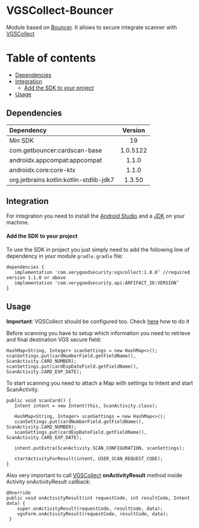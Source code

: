 # VGSCollect-Bouncer

Module based on [Bouncer](https://github.com/getbouncer/cardscan-android). It allows to secure integrate scanner with [VGSCollect](https://github.com/verygoodsecurity/vgs-collect-android)

Table of contents
=================

<!--ts-->
   * [Dependencies](#dependencies)
   * [Integration](#integration)
      * [Add the SDK to your project](#add-the-sdk-to-your-project)
   * [Usage](#usage)
<!--te-->

## Dependencies

| Dependency | Version |
| :--- | :---: |
| Min SDK | 19 |
| com.getbouncer:cardscan-base | 1.0.5122 |
| androidx.appcompat:appcompat | 1.1.0 |
| androidx.core:core-ktx | 1.1.0 |
| org.jetbrains.kotlin:kotlin-stdlib-jdk7 | 1.3.50 |

## Integration 
For integration you need to install the [Android Studio](http://developer.android.com/sdk/index.html) and a [JDK](http://www.oracle.com/technetwork/java/javase/downloads/jdk8-downloads-2133151.html) on your machine.

#### Add the SDK to your project
To use the SDK in project you just simply need to add the following line of dependency in your module `gradle.gradle` file:
```
dependencies {
   implementation 'com.verygoodsecurity:vgscollect:1.0.0’ //required version 1.1.0 or above
   implementation 'com.verygoodsecurity.api:ARFIFACT_ID:VERSION’
}
```

## Usage

**Important**: VGSCollect should be configured too. Check [here](https://www.verygoodsecurity.com/docs/vgs-collect/android-sdk#step-2-configure-your-app) how to do it

Before scanning you have to setup which information you need to retrieve and final destination VGS secure field:
```
HashMap<String, Integer> scanSettings = new HashMap<>();
scanSettings.put(cardNumberField.getFieldName(), ScanActivity.CARD_NUMBER);
scanSettings.put(cardExpDateField.getFieldName(), ScanActivity.CARD_EXP_DATE);
```

To start scanning you need to attach a Map with settings to Intent and start ScanActivity.
```
public void scanCard() {
   Intent intent = new Intent(this, ScanActivity.class);
 
   HashMap<String, Integer> scanSettings = new HashMap<>();
   scanSettings.put(cardNumberField.getFieldName(), ScanActivity.CARD_NUMBER);
   scanSettings.put(cardExpDateField.getFieldName(), ScanActivity.CARD_EXP_DATE);
 
   intent.putExtra(ScanActivity.SCAN_CONFIGURATION, scanSettings);
 
   startActivityForResult(intent, USER_SCAN_REQUEST_CODE);
}
```

Also very important to call [VGSCollect](https://github.com/verygoodsecurity/vgs-collect-android) **onActivityResult** method inside Activity onActivityResult callback:
```
@Override 
public void onActivityResult(int requestCode, int resultCode, Intent data) {
    super.onActivityResult(requestCode, resultCode, data);
    vgsForm.onActivityResult(requestCode, resultCode, data);
 }

```
